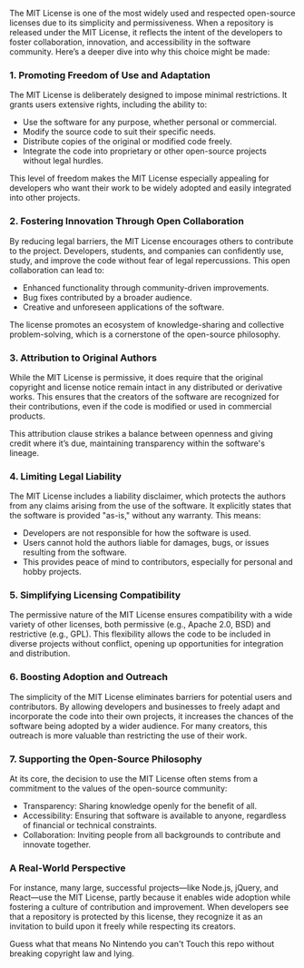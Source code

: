 The MIT License is one of the most widely used and respected open-source licenses due to its simplicity and permissiveness. When a repository is released under the MIT License, it reflects the intent of the developers to foster collaboration, innovation, and accessibility in the software community. Here’s a deeper dive into why this choice might be made:

### 1. **Promoting Freedom of Use and Adaptation**
   The MIT License is deliberately designed to impose minimal restrictions. It grants users extensive rights, including the ability to:
   - Use the software for any purpose, whether personal or commercial.
   - Modify the source code to suit their specific needs.
   - Distribute copies of the original or modified code freely.
   - Integrate the code into proprietary or other open-source projects without legal hurdles.

   This level of freedom makes the MIT License especially appealing for developers who want their work to be widely adopted and easily integrated into other projects.

### 2. **Fostering Innovation Through Open Collaboration**
   By reducing legal barriers, the MIT License encourages others to contribute to the project. Developers, students, and companies can confidently use, study, and improve the code without fear of legal repercussions. This open collaboration can lead to:
   - Enhanced functionality through community-driven improvements.
   - Bug fixes contributed by a broader audience.
   - Creative and unforeseen applications of the software.

   The license promotes an ecosystem of knowledge-sharing and collective problem-solving, which is a cornerstone of the open-source philosophy.

### 3. **Attribution to Original Authors**
   While the MIT License is permissive, it does require that the original copyright and license notice remain intact in any distributed or derivative works. This ensures that the creators of the software are recognized for their contributions, even if the code is modified or used in commercial products.

   This attribution clause strikes a balance between openness and giving credit where it’s due, maintaining transparency within the software's lineage.

### 4. **Limiting Legal Liability**
   The MIT License includes a liability disclaimer, which protects the authors from any claims arising from the use of the software. It explicitly states that the software is provided "as-is," without any warranty. This means:
   - Developers are not responsible for how the software is used.
   - Users cannot hold the authors liable for damages, bugs, or issues resulting from the software.
   - This provides peace of mind to contributors, especially for personal and hobby projects.

### 5. **Simplifying Licensing Compatibility**
   The permissive nature of the MIT License ensures compatibility with a wide variety of other licenses, both permissive (e.g., Apache 2.0, BSD) and restrictive (e.g., GPL). This flexibility allows the code to be included in diverse projects without conflict, opening up opportunities for integration and distribution.

### 6. **Boosting Adoption and Outreach**
   The simplicity of the MIT License eliminates barriers for potential users and contributors. By allowing developers and businesses to freely adapt and incorporate the code into their own projects, it increases the chances of the software being adopted by a wider audience. For many creators, this outreach is more valuable than restricting the use of their work.

### 7. **Supporting the Open-Source Philosophy**
   At its core, the decision to use the MIT License often stems from a commitment to the values of the open-source community:
   - Transparency: Sharing knowledge openly for the benefit of all.
   - Accessibility: Ensuring that software is available to anyone, regardless of financial or technical constraints.
   - Collaboration: Inviting people from all backgrounds to contribute and innovate together.

### A Real-World Perspective
For instance, many large, successful projects—like Node.js, jQuery, and React—use the MIT License, partly because it enables wide adoption while fostering a culture of contribution and improvement. When developers see that a repository is protected by this license, they recognize it as an invitation to build upon it freely while respecting its creators.

Guess what that means No Nintendo you can't Touch this repo without breaking copyright law and lying.
